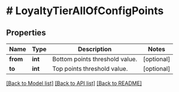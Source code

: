 # # LoyaltyTierAllOfConfigPoints

## Properties

Name | Type | Description | Notes
------------ | ------------- | ------------- | -------------
**from** | **int** | Bottom points threshold value. | [optional]
**to** | **int** | Top points threshold value. | [optional]

[[Back to Model list]](../../README.md#models) [[Back to API list]](../../README.md#endpoints) [[Back to README]](../../README.md)
